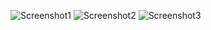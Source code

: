![Screenshot1](../images/screenshot1.png)
![Screenshot2](../images/screenshot2.png)
![Screenshot3](../images/screenshot3.png)

